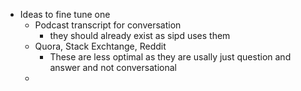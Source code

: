 - Ideas to fine tune one
	- Podcast transcript for conversation
		- they should already exist as sipd uses them
	- Quora, Stack Exchtange, Reddit
		- These are less optimal as they are usally just question and answer and not conversational
	-